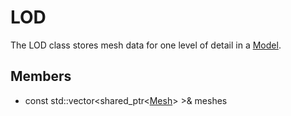 # LOD #
The LOD class stores mesh data for one level of detail in a [Model](API_Model.md).

##  Members ##
- const std::vector<shared_ptr<[Mesh](CPP_Mesh)\> \>& meshes
